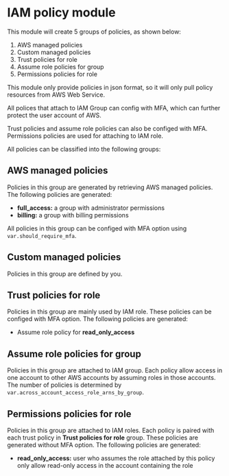 # IAM policy module

This module will create 5 groups of policies, as shown below:

1. AWS managed policies
2. Custom managed policies
3. Trust policies for role
4. Assume role policies for group
5. Permissions policies for role

This module only provide policies in json format, so it will only pull policy resources from AWS Web Service.

All polices that attach to IAM Group can config with MFA, which can further protect the user account of AWS.

Trust policies and assume role policies can also be configed with MFA. Permissions policies are used for attaching to IAM role.

All policies can be classified into the following groups:

## AWS managed policies

Policies in this group are generated by retrieving AWS managed policies. The following policies are generated:

* **full_access:** a group with administrator permissions
* **billing:** a group with billing permissions

All policies in this group can be configed with MFA option using `var.should_require_mfa`.

## Custom managed policies

Policies in this group are defined by you.

## Trust policies for role

Policies in this group are mainly used by IAM role. These policies can be configed with MFA option. The following policies are generated:

* Assume role policy for **read_only_access**

## Assume role policies for group

Policies in this group are attached to IAM group. Each policy allow access in one account to other AWS accounts by assuming roles in those accounts. The number of policies is determined by `var.across_account_access_role_arns_by_group`.

## Permissions policies for role

Policies in this group are attached to IAM roles. Each policy is paired with each trust policy in **Trust policies for role** group. These policies are generated without MFA option. The following policies are generated:

* **read_only_access:** user who assumes the role attached by this policy only allow read-only access in the account containing the role
